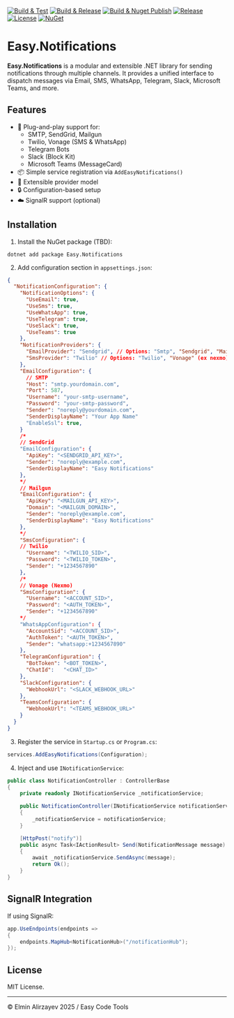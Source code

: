 [![Build & Test](https://github.com/elminalirzayev/Easy.Notifications/actions/workflows/build.yml/badge.svg)](https://github.com/elminalirzayev/Easy.Notifications/actions/workflows/build.yml)
[![Build & Release](https://github.com/elminalirzayev/Easy.Notifications/actions/workflows/release.yml/badge.svg)](https://github.com/elminalirzayev/Easy.Notifications/actions/workflows/release.yml)
[![Build & Nuget Publish](https://github.com/elminalirzayev/Easy.Notifications/actions/workflows/nuget.yml/badge.svg)](https://github.com/elminalirzayev/Easy.Notifications/actions/workflows/nuget.yml)
[![Release](https://img.shields.io/github/v/release/elminalirzayev/Easy.Notifications)](https://github.com/elminalirzayev/Easy.Notifications/releases)
[![License](https://img.shields.io/github/license/elminalirzayev/Easy.Notifications)](https://github.com/elminalirzayev/Easy.Notifications/blob/master/LICENSE.txt)
[![NuGet](https://img.shields.io/nuget/v/Easy.Notifications.svg)](https://www.nuget.org/packages/Easy.Notifications)

# Easy.Notifications

**Easy.Notifications** is a modular and extensible .NET library for sending notifications through multiple channels. It provides a unified interface to dispatch messages via Email, SMS, WhatsApp, Telegram, Slack, Microsoft Teams, and more.

## Features

- 🔌 Plug-and-play support for:
  - SMTP, SendGrid, Mailgun
  - Twilio, Vonage (SMS & WhatsApp)
  - Telegram Bots
  - Slack (Block Kit)
  - Microsoft Teams (MessageCard)
- 📦 Simple service registration via `AddEasyNotifications()`
- 🧩 Extensible provider model
- 🔒 Configuration-based setup
- ☁️ SignalR support (optional)

## Installation

1. Install the NuGet package (TBD):

```
dotnet add package Easy.Notifications
```

2. Add configuration section in `appsettings.json`:

```json
{
  "NotificationConfiguration": {
    "NotificationOptions": {
      "UseEmail": true,
      "UseSms": true,
      "UseWhatsApp": true,
      "UseTelegram": true,
      "UseSlack": true,
      "UseTeams": true
    },
    "NotificationProviders": {
      "EmailProvider": "Sendgrid", // Options: "Smtp", "Sendgrid", "Mailgun"
      "SmsProvider": "Twilio" // Options: "Twilio", "Vonage" (ex nexmo)
    },
    "EmailConfiguration": {
      // SMTP
      "Host": "smtp.yourdomain.com",
      "Port": 587,
      "Username": "your-smtp-username",
      "Password": "your-smtp-password",
      "Sender": "noreply@yourdomain.com",
      "SenderDisplayName": "Your App Name"
      "EnableSsl": true,
    }
    /*
    // SendGrid
    "EmailConfiguration": {
      "ApiKey": "<SENDGRID_API_KEY>",
      "Sender": "noreply@example.com",
      "SenderDisplayName": "Easy Notifications"
    },
    */
    // Mailgun
    "EmailConfiguration": {
      "ApiKey": "<MAILGUN_API_KEY>",
      "Domain": "<MAILGUN_DOMAIN>",
      "Sender": "noreply@example.com",
      "SenderDisplayName": "Easy Notifications"
    },
    */
    "SmsConfiguration": {
    // Twilio
      "Username": "<TWILIO_SID>",
      "Password": "<TWILIO_TOKEN>",
      "Sender": "+1234567890"
    },
    /*
    // Vonage (Nexmo)
    "SmsConfiguration": {
      "Username": "<ACCOUNT_SID>",
      "Password": "<AUTH_TOKEN>",
      "Sender": "+1234567890"
    */
    "WhatsAppConfiguration": {
      "AccountSid": "<ACCOUNT_SID>",
      "AuthToken": "<AUTH_TOKEN>",
      "Sender": "whatsapp:+1234567890"
    },
    "TelegramConfiguration": {
      "BotToken": "<BOT_TOKEN>",
      "ChatId":   "<CHAT_ID>" 
    },
    "SlackConfiguration": {
      "WebhookUrl": "<SLACK_WEBHOOK_URL>"
    },
    "TeamsConfiguration": {
      "WebhookUrl": "<TEAMS_WEBHOOK_URL>"
    }
  }
}
```

3. Register the service in `Startup.cs` or `Program.cs`:

```csharp
services.AddEasyNotifications(Configuration);
```

4. Inject and use `INotificationService`:

```csharp
public class NotificationController : ControllerBase
{
    private readonly INotificationService _notificationService;

    public NotificationController(INotificationService notificationService)
    {
        _notificationService = notificationService;
    }

    [HttpPost("notify")]
    public async Task<IActionResult> Send(NotificationMessage message)
    {
        await _notificationService.SendAsync(message);
        return Ok();
    }
}
```

## SignalR Integration

If using SignalR:

```csharp
app.UseEndpoints(endpoints =>
{
    endpoints.MapHub<NotificationHub>("/notificationHub");
});
```

## License

MIT License.

---

© Elmin Alirzayev 2025 / Easy Code Tools
